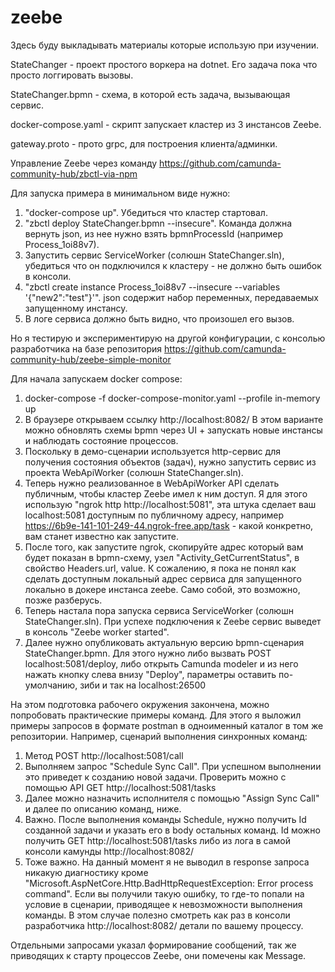# zeebe
Здесь буду выкладывать материалы которые использую при изучении.

StateChanger - проект простого воркера на dotnet. Его задача пока что просто логгировать вызовы.

StateChanger.bpmn - схема, в которой есть задача, вызывающая сервис.

docker-compose.yaml - скрипт запускает кластер из 3 инстансов Zeebe.

gateway.proto - прото grpc, для построения клиента/админки.

Управление Zeebe через команду https://github.com/camunda-community-hub/zbctl-via-npm

Для запуска примера в минимальном виде нужно:

1. "docker-compose up". Убедиться что кластер стартовал.
2. "zbctl deploy StateChanger.bpmn --insecure". Команда должна вернуть json, из нее нужно взять bpmnProcessId (например Process_1oi88v7).
3. Запустить сервис ServiceWorker (солюшн StateChanger.sln), убедиться что он подключился к кластеру - не должно быть ошибок в консоли.
3. "zbctl create instance Process_1oi88v7 --insecure --variables '{"new2":"test"}'". json содержит набор переменных, передаваемых запущенному инстансу.
4. В логе сервиса должно быть видно, что произошел его вызов.


Но я тестирую и экспериментирую на другой конфигурации, с консолью разработчика на базе репозитория https://github.com/camunda-community-hub/zeebe-simple-monitor

Для начала запускаем docker compose:
1. docker-compose -f docker-compose-monitor.yaml --profile in-memory up
2. В браузере открываем ссылку http://localhost:8082/
В этом варианте можно обновлять схемы bpmn через UI + запускать новые инстансы и наблюдать состояние процессов.
3. Поскольку в демо-сценарии используется http-сервис для получения состояния объектов (задач), нужно запустить сервис из проекта WebApiWorker (солюшн StateChanger.sln).
4. Теперь нужно реализованное в WebApiWorker API сделать публичным, чтобы кластер Zeebe имел к ним доступ. Я для этого использую "ngrok http http://localhost:5081", эта штука сделает ваш localhost:5081 доступным по публичному адресу, например https://6b9e-141-101-249-44.ngrok-free.app/task - какой конкретно, вам станет известно как запустите.
5. После того, как запустите ngrok, скопируйте адрес который вам будет показан в bpmn-схему, узел "Activity_GetCurrentStatus", в свойство Headers.url, value. К сожалению, я пока не понял как сделать доступным локальный адрес сервиса для запущенного локально в докере инстанса zeebe. Само собой, это возможно, позже разберусь.
6. Теперь настала пора запуска сервиса ServiceWorker (солюшн StateChanger.sln). При успехе подключения к Zeebe сервис выведет в консоль "Zeebe worker started".
7. Далее нужно опубликовать актуальную версию bpmn-сценария StateChanger.bpmn. Для этого нужно либо вызвать POST localhost:5081/deploy, либо открыть Camunda modeler и из него нажать кнопку слева внизу "Deploy", параметры оставить по-умолчанию, зиби и так на localhost:26500

На этом подготовка рабочего окружения закончена, можно попробовать практические примеры команд.
Для этого я выложил примеры запросов в формате postman в одноименный каталог в том же репозитории.
Например, сценарий выполнения синхронных команд:
1. Метод POST http://localhost:5081/call
2. Выполняем запрос "Schedule Sync Call". При успешном выполнении это приведет к созданию новой задачи. Проверить можно с помощью API GET http://localhost:5081/tasks
3. Далее можно назначить исполнителя с помощью "Assign Sync Call" и далее по описанию команд, ниже.
4. Важно. После выполнения команды Schedule, нужно получить Id созданной задачи и указать его в body остальных команд. Id можно получить GET http://localhost:5081/tasks либо из лога в самой консоли камунды http://localhost:8082/
5. Тоже важно. На данный момент я не выводил в response запроса никакую диагностику кроме "Microsoft.AspNetCore.Http.BadHttpRequestException: Error process command". Если вы получили такую ошибку, то где-то попали на условие в сценарии, приводящее к невозможности выполнения команды. В этом случае полезно смотреть как раз в консоли разработчика http://localhost:8082/ детали по вашему процессу.

Отдельными запросами указал формирование сообщений, так же приводящих к старту процессов Zeebe, они помечены как Message.
